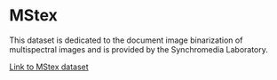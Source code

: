 # MStex

This dataset is dedicated to the document image binarization of multispectral images and is provided by the Synchromedia Laboratory.

[Link to MStex dataset](https://tc11.cvc.uab.es/datasets/SMADI_1)
